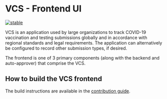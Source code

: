 # VCS - Frontend UI

[![stable](http://badges.github.io/stability-badges/dist/stable.svg)](http://github.com/badges/stability-badges)

VCS is an application used by large organizations to track COVID-19 vaccination and testing submissions globally and in accordance with regional standards and legal requirements. The application can alternatively be configured to record other submission types, if desired.

The frontend is one of 3 primary components (along with the backend and auto-approver) that comprise the VCS.

## How to build the VCS frontend

The build instructions are available in the [contribution guide](CONTRIBUTING.md).
